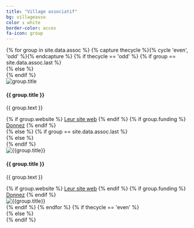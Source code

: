 ```yaml
---
title: "Village associatif"
bg: villageasso
color : white
border-color: acces
fa-icon: group
---
```


<div class="section-lines section-top section-left"></div>
{% for group in site.data.assoc %}
  {% capture thecycle %}{% cycle 'even', 'odd' %}{% endcapture %}
  {% if thecycle == 'odd' %}
  {% if group == site.data.assoc.last %}
  <div class="activity section-left">
  {% else %}
  <div class="activity section-left section-bottom">
  {% endif %}
    <div class="row activity-info-wrapper valign-wrapper">
      <div class="col m3 activity-img valign">
        <img  src="img/{{group.image}}" alt="group.title">
      </div>
      <div class="col m9 activity-info">
        <h4 class="activity-title"> {{ group.title }} </h4>
        <p class="col m12 activity-desc"> {{ group.text }} </p>
        {% if group.website %}
        <a class="waves-effect waves-light btn bg-{{ page.border-color }}" href="{{ group.website }}" target="blank">Leur site web</a>
        {% endif %}
        {% if group.funding %}
        <a class="waves-effect waves-light btn bg-{{ page.border-color }}" href="{{ group.funding }}" target="blank">Donnez</a>
        {% endif %}
      </div>
    </div>
  </div>
  {% else %}
  {% if group == site.data.assoc.last %}
  <div class="activity section-right">
  {% else %}
  <div class="activity section-right section-bottom">
  {% endif %}
    <div class="row activity-info-wrapper valign-wrapper">
      <div class="col m9 activity-info">
        <div class="col m3 activity-img valign hide-on-med-and-up">
          <img  src="img/{{group.image}}" alt="{{group.title}}">
        </div>
        <h4 class="activity-title"> {{ group.title }} </h4>
        <p class="col m12 activity-desc">{{ group.text }} </p>
        {% if group.website %}
        <a class="waves-effect waves-light btn bg-{{ page.border-color }}" href="{{ group.website }}" target="blank">Leur site web</a>
        {% endif %}
        {% if group.funding %}
        <a class="waves-effect waves-light btn bg-{{ page.border-color }}" href="{{ group.funding }}" target="blank">Donnez</a>
        {% endif %}
      </div>
      <div class="col m3 activity-img valign hide-on-small-only">
        <img  src="img/{{group.image}}" alt="{{group.title}}">
      </div>
    </div>
  </div>
  {% endif %}
{% endfor %}
{% if thecycle == 'even' %}
<div class="section-lines section-bottom section-left"></div>
  {% else %}
<div class="section-lines section-bottom section-right"></div>
{% endif %}
